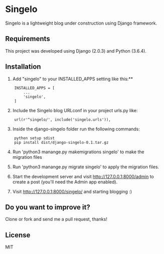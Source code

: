 # Singelo
Singelo is a lightweight blog under construction using Django framework.

## Requirements
This project was developed using Django (2.0.3) and Python (3.6.4).

## Installation

1. Add "singelo" to your INSTALLED_APPS setting like this:**

``` code
    INSTALLED_APPS = [
        ...
        'singelo',
    ]
```

2. Include the Singelo blog URLconf in your project urls.py like:

``` code
    url(r'^singelo/', include('singelo.urls')),
```
3. Inside the django-singelo folder run the following commands:
``` code
    python setup sdist
    pip install dist/django-singelo-0.1.tar.gz
```
4. Run 'python3 manange.py makemigrations singelo' to make the migration files

5. Run 'python3 manange.py migrate singelo' to apply the migration files.

5. Start the development server and visit http://127.0.0.1:8000/admin to create a post (you'll need the Admin app enabled).

6. Visit http://127.0.0.1:8000/singelo/ and starting blogging :)

## Do you want to improve it?
Clone or fork and send me a pull request, thanks!
 
## License
MIT
